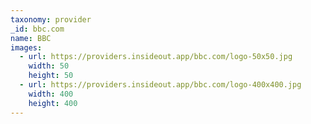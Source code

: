 ```yaml
---
taxonomy: provider
_id: bbc.com
name: BBC
images:
  - url: https://providers.insideout.app/bbc.com/logo-50x50.jpg
    width: 50
    height: 50
  - url: https://providers.insideout.app/bbc.com/logo-400x400.jpg
    width: 400
    height: 400
---
```

